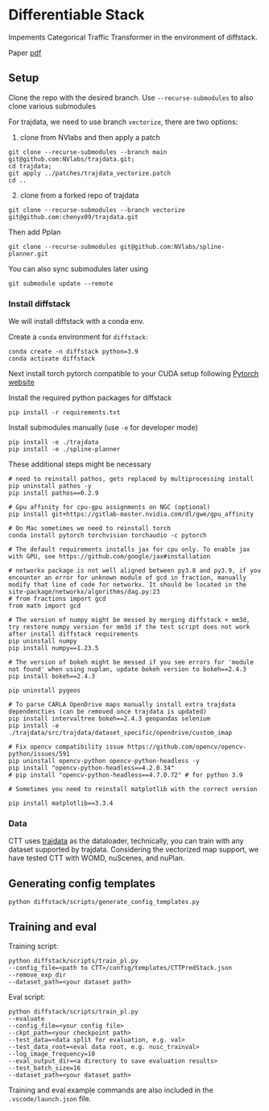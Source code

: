 # Differentiable Stack

Impements Categorical Traffic Transformer in the environment of diffstack.

Paper [pdf](link)

## Setup 

Clone the repo with the desired branch. Use `--recurse-submodules` to also clone various submodules

For trajdata, we need to use branch `vectorize`, there are two options:

1. clone from NVlabs and then apply a patch

```
git clone --recurse-submodules --branch main git@github.com:NVlabs/trajdata.git;
cd trajdata;
git apply ../patches/trajdata_vectorize.patch
cd ..
```

2. clone from a forked repo of trajdata


```
git clone --recurse-submodules --branch vectorize git@github.com:chenyx09/trajdata.git
```

Then add Pplan

```
git clone --recurse-submodules git@github.com:NVlabs/spline-planner.git
```

You can also sync submodules later using
```
git submodule update --remote
```

### Install diffstack

We will install diffstack with a conda env.

Create a `conda` environment for `diffstack`:

```
conda create -n diffstack python=3.9
conda activate diffstack
```

Next install torch pytorch compatible to your CUDA setup following [Pytorch website](https://pytorch.org/get-started/locally/)



Install the required python packages for diffstack

```
pip install -r requirements.txt
```

Install submodules manually (use `-e` for developer mode)
```
pip install -e ./trajdata
pip install -e ./spline-planner
```



These additional steps might be necessary
```
# need to reinstall pathos, gets replaced by multiprocessing install 
pip uninstall pathos -y
pip install pathos==0.2.9

# Gpu affinity for cpu-gpu assignments on NGC (optional)
pip install git+https://gitlab-master.nvidia.com/dl/gwe/gpu_affinity

# On Mac sometimes we need to reinstall torch
conda install pytorch torchvision torchaudio -c pytorch

# The default requirements installs jax for cpu only. To enable jax with GPU, see https://github.com/google/jax#installation

# networkx package is not well aligned between py3.8 and py3.9, if you encounter an error for unknown module of gcd in fraction, manually modify that line of code for networkx. It should be located in the site-package/networkx/algorithms/dag.py:23
# from fractions import gcd
from math import gcd

# The version of numpy might be messed by merging diffstack + mm3d, try restore numpy version for mm3d if the test script does not work after install diffstack requirements
pip uninstall numpy
pip install numpy==1.23.5

# The version of bokeh might be messed if you see errors for 'module not found' when using nuplan, update bokeh version to bokeh==2.4.3
pip install bokeh==2.4.3

pip uninstall pygeos

# To parse CARLA OpenDrive maps manually install extra trajdata dependencties (can be removed once trajdata is updated)
pip install intervaltree bokeh==2.4.3 geopandas selenium
pip install -e ./trajdata/src/trajdata/dataset_specific/opendrive/custom_imap

# Fix opencv compatibility issue https://github.com/opencv/opencv-python/issues/591
pip uninstall opencv-python opencv-python-headless -y
pip install "opencv-python-headless==4.2.0.34"
# pip install "opencv-python-headless==4.7.0.72" # for python 3.9

# Sometimes you need to reinstall matplotlib with the correct version 

pip install matplotlib==3.3.4

```


### Data

CTT uses [trajdata](https://github.com/NVlabs/trajdata) as the dataloader, technically, you can train with any dataset supported by trajdata. Considering the vectorized map support, we have tested CTT with WOMD, nuScenes, and nuPlan.


## Generating config templates

```
python diffstack/scripts/generate_config_templates.py
```

## Training and eval

Training script:

```
python diffstack/scripts/train_pl.py 
--config_file=<path to CTT>/config/templates/CTTPredStack.json 
--remove_exp_dir
--dataset_path=<your dataset path>
```

Eval script:

```
python diffstack/scripts/train_pl.py
--evaluate
--config_file=<your config file>
--ckpt_path=<your checkpoint path>
--test_data=<data split for evaluation, e.g. val>
--test_data_root=<eval data root, e.g. nusc_trainval>
--log_image_frequency=10
--eval_output_dir=<a directory to save evaluation results>
--test_batch_size=16
--dataset_path=<your dataset path>
```

Training and eval example commands are also included in the `.vscode/launch.json` file.


